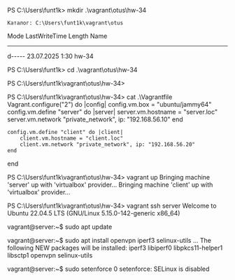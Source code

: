 PS C:\Users\funt1k> mkdir .\vagrant\otus\hw-34

    Каталог: C:\Users\funt1k\vagrant\otus

Mode                 LastWriteTime         Length Name
----                 -------------         ------ ----
d-----        23.07.2025      1:30                hw-34

PS C:\Users\funt1k> cd .\vagrant\otus\hw-34

PS C:\Users\funt1k\vagrant\otus\hw-34>

PS C:\Users\funt1k\vagrant\otus\hw-34> cat .\Vagrantfile
Vagrant.configure("2") do |config|
    config.vm.box = "ubuntu/jammy64"
    config.vm.define "server" do |server|
        server.vm.hostname = "server.loc"
        server.vm.network "private_network", ip: "192.168.56.10"
    end

    config.vm.define "client" do |client|
        client.vm.hostname = "client.loc"
        client.vm.network "private_network", ip: "192.168.56.20"
    end
end

PS C:\Users\funt1k\vagrant\otus\hw-34> vagrant up
Bringing machine 'server' up with 'virtualbox' provider...
Bringing machine 'client' up with 'virtualbox' provider...

PS C:\Users\funt1k\vagrant\otus\hw-34> vagrant ssh server
Welcome to Ubuntu 22.04.5 LTS (GNU/Linux 5.15.0-142-generic x86_64)

vagrant@server:~$ sudo apt update

vagrant@server:~$ sudo apt install openvpn iperf3 selinux-utils
...
The following NEW packages will be installed:
  iperf3 libiperf0 libpkcs11-helper1 libsctp1 openvpn selinux-utils

vagrant@server:~$ sudo setenforce 0
setenforce: SELinux is disabled







